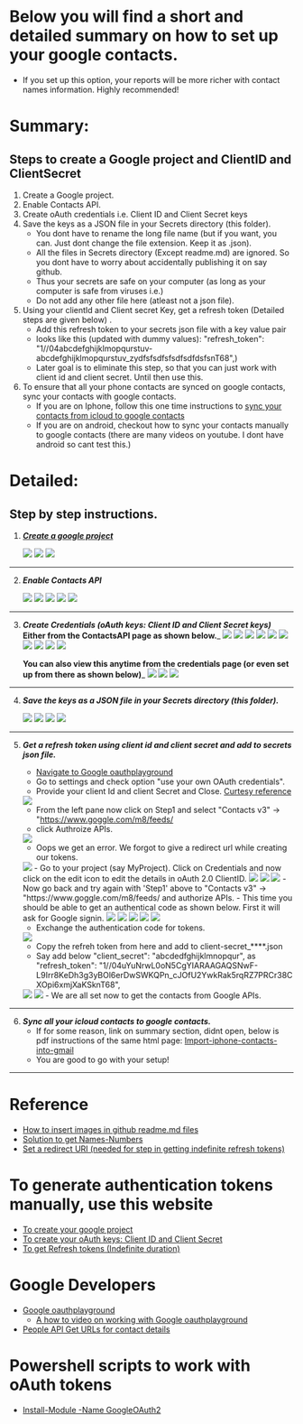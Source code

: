 # Below you will find a short and detailed summary on how to set up your google contacts. 
- If you set up this option, your reports will be more richer with contact names information. Highly recommended!

# Summary: 
## Steps to create a Google project and ClientID and ClientSecret
1. Create a Google project.
2. Enable Contacts API.
3. Create oAuth credentials i.e. Client ID and Client Secret keys
4. Save the keys as a JSON file in your Secrets directory (this folder).
    - You dont have to rename the long file name (but if you want, you can. Just dont change the file extension. Keep it as .json).
    - All the files in Secrets directory (Except readme.md) are ignored. So you dont have to worry about accidentally publishing it on say github.
    - Thus your secrets are safe on your computer (as long as your computer is safe from viruses i.e.)
    - Do not add any other file here (atleast not a json file).
5. Using your clientId and Client secret Key, get a refresh token (Detailed steps are given below) .
    - Add this refresh token to your secrets json file with a key value pair 
    - looks like this (updated with dummy values): "refresh_token": "1//04abcdefghijklmopqurstuv-abcdefghijklmopqurstuv_zydfsfsdfsfsdfsdfdsfsnT68",)
    - Later goal is to eliminate this step, so that you can just work with client id and client secret. Until then use this.
6. To ensure that all your phone contacts are synced on google contacts, sync your contacts with google contacts. 
    - If you are on Iphone, follow this one time instructions to [sync your contacts from icloud to google contacts](https://www.tomsguide.com/us/import-iphone-contacts-into-gmail,news-21221.html)
    - If you are on android, checkout how to sync your contacts manually to google contacts (there are many videos on youtube. I dont have android so cant test this.)

# Detailed: 
## Step by step instructions.
1. ___[Create a google project](https://console.cloud.google.com/cloud-resource-manager)___

    <img src= "../Images/CreateProject.png">
    <img src= "../Images/ProjectName.png">
    <img src= "../Images/ProjectCreated.png" >
--------
2. ___Enable Contacts API___ 

    <img src= "../Images/NavigationMenu.png" >
    <img src= "../Images/APIsAndServices-Dashboard.png">
    <img src= "../Images/EnableAPIsAndServices.png">
    <img src= "../Images/ContactsAPI.png">
    <img src= "../Images/EnableContactsAPI.png">
--------
3. ___Create Credentials (oAuth keys:  Client ID and Client Secret keys)___
    __Either from the ContactsAPI page as shown below.___
    <img src= "../Images/CreateCredentials.png">
    <img src= "../Images/Credentials-oAuthClientID.png">
    <img src= "../Images/SetProductNameOnConsentScreen.png">
    <img src= "../Images/oAuthConsentScreen.png">
    <img src= "../Images/GiveApplicationName.png">
    <img src= "../Images/GoBackToCredentials.png">
    <img src= "../Images/TryCreateCredentialsAgain.png">
    <img src= "../Images/oAuthClientID.png">
    <img src= "../Images/CreateoAuthClientID.png">
    <img src= "../Images/ClientIDAndClientSecretCreated.png">
    
    __You can also view this anytime from the credentials page (or even set up from there as shown below)___
    <img src= "../Images/CredentialsMenu.png">
    <img src= "../Images/ViewCredentials.png">
    <img src= "../Images/ViewClientIDAndClientSecret.png">
--------
4. ___Save the keys as a JSON file in your Secrets directory (this folder).___

    <img src= "../Images/DownloadJSON.png">
    <img src= "../Images/DownloadedFile.png">
    <img src= "../Images/CopyFileFromDownloads.png">
    <img src= "../Images/MoveFileToSecrets.png">
--------
5. ___Get a refresh token using client id and client secret and add to secrets json file.___
    * [Navigate to Google oauthplayground](https://developers.google.com/oauthplayground/ )
    - Go to settings and check option "use your own OAuth credentials". 
    - Provide your client Id and client Secret and Close. [Curtesy reference](https://monteledwards.com/2017/03/05/powershell-oauth-downloadinguploading-to-google-drive-via-drive-api/)  
    <img src= "../Images/RefreshTokenOwnOAuthCredentials.png">
    
    - From the left pane now click on Step1 and select "Contacts v3" -> "https://www.goggle.com/m8/feeds/
    - click Authroize APIs.

     <img src= "../Images/01ScopeContacts.png">
     
    - Oops we get an error. We forgot to give a redirect url while creating our tokens.
    <img src= "../Images/RedirectURLnotSetUp.png">
    - Go to your project (say MyProject). Click on Credentials and now click on the edit icon to edit the details in oAuth 2.0 ClientID.
    <img src= "../Images/EditCredentials.png">
    <img src= "../Images/AddRedirectURI.png">
    <img src= "../Images/AddedRedirectURI.png">
    - Now go back and try again with 'Step1' above to "Contacts v3" -> "https://www.goggle.com/m8/feeds/ and authorize APIs.
    - This time you should be able to get an authentical code as shown below. First it will ask for Google signin.
    <img src= "../Images/GoogleSignIn.png">
    <img src= "../Images/GoToAdvanced.png">
    <img src= "../Images/GoToMyProject.png">
    <img src= "../Images/Allow.png">
    <img src= "../Images/ConfirmAllow.png">
    
    - Exchange the authentication code for tokens.

    <img src= "../Images/ExchangeCodeForTokens.png">

    - Copy the refreh token from here and add to client-secret_****.json
    - Say add below  "client_secret": "abcdedfghijklmnopqur", as
                      "refresh_token": "1//04uYuNrwL0oN5CgYIARAAGAQSNwF-L9Irr8KeDh3g3yBOl6erDwSWKQPn_cJOfU2YwkRak5rqRZ7PRCr38CXOpi6xmjXaKSknT68",
    <img src= "../Images/CopyRefreshToken.png">
    <img src= "../Images/AddRefreshTokenToJSON.png">
    - We are all set now to get the contacts from Google APIs.
  
--------
6. ___Sync all your icloud contacts to google contacts.___
    * If for some reason, link on summary section, didnt open, below is pdf instructions of the same html page:
    [Import-iphone-contacts-into-gmail](../ExternalModules/GoogleAPIs/Import-iphone-contacts-into-gmail.pdf)
    - You are good to go with your setup! 
--------

# Reference
* [How to insert images in github readme.md files](https://youtu.be/hHbWF1Bvgf4)
* [Solution to get Names-Numbers](https://www.reddit.com/r/PowerShell/comments/7ax36a/powershell_and_google_contacts_api/)
* [Set a redirect URI (needed for step in getting indefinite refresh tokens)](https://developers.google.com/identity/protocols/OpenIDConnect#setredirecturi) 

# To generate authentication tokens manually, use this website
* [To create your google project](https://console.cloud.google.com/cloud-resource-manager)
* [To create your oAuth keys: Client ID and Client Secret](https://developers.google.com/identity/protocols/OpenIDConnect#getcredentials)
* [To get Refresh tokens (Indefinite duration)](https://monteledwards.com/2017/03/05/powershell-oauth-downloadinguploading-to-google-drive-via-drive-api/)

# Google Developers
* [Google oauthplayground](https://developers.google.com/oauthplayground/ )
    * [A how to video on working with Google oauthplayground](https://www.youtube.com/watch?v=nRF_HdrYeGE ) 
* [People API Get URLs for contact details](https://developers.google.com/people/api/rest/v1/people/get) 

# Powershell scripts to work with oAuth tokens
* [Install-Module -Name GoogleOAuth2](https://www.powershellgallery.com/packages/GoogleOAuth2/1.0.1.0)

    